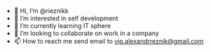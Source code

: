 - 👋 Hi, I’m @rieznikk
- 👀 I’m interested in self development
- 🌱 I’m currently learning IT sphere
- 💞️ I’m looking to collaborate on work in a company
- 📫 How to reach me send email to vip.alexandrreznik@gmail.com

<!---
rieznikk/rieznikk is a ✨ special ✨ repository because its `README.md` (this file) appears on your GitHub profile.
You can click the Preview link to take a look at your changes.
--->
